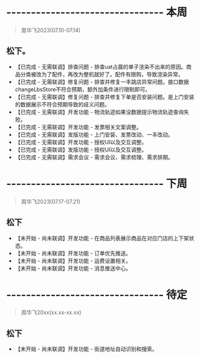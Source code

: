 # -------------------------------- 本周
> 周华飞2023(07.10-07.14)
## 松下。
* 【已完成 - 无需联调】排查问题 - 排查uat占晨的单子渲染不出来的原因。商品分类被改为了配件，再改为整机就好了。配件有限购，导致渲染异常。
* 【已完成 - 无需联调】修复问题 - 排查并修复一丰跳店异常问题。接口数据changeLbsStore不符合预期，额外加条件进行限制即可。
* 【已完成 - 无需联调】修复问题 - 排查并修复下单是否安装问题。是上门安装的数据展示不符合预期导致的歧义问题。
* 【已完成 - 无需联调】开发功能 - 物流轨迹如果没数据提示物流轨迹查询失败。
* 【已完成 - 无需联调】开发功能 - 发票相关文案调整。
* 【已完成 - 无需联调】发版功能 - 上门安装、发票改动、一丰改动。
* 【已完成 - 无需联调】开发功能 - 授权UI以及交互调整。
* 【已完成 - 无需联调】发版功能 - 授权UI以及交互调整。
* 【已完成 - 无需联调】需求会议 - 需求会议、需求梳理、需求排期。

# -------------------------------- 下周
> 周华飞2023(07.17-07.21)
## 松下
* 【未开始 - 尚未联调】开发功能 - 在商品列表展示商品在对应门店的上下架状态。
* 【未开始 - 尚未联调】开发功能 - 订单优先推送。
* 【未开始 - 尚未联调】开发功能 - 运费设置相关。
* 【未开始 - 尚未联调】开发功能 - 消息推送中心。

# -------------------------------- 待定
> 周华飞20xx(xx.xx-xx.xx)
## 松下
* 【未开始 - 尚未联调】开发功能 - 街道地址自动识别和搜索。
